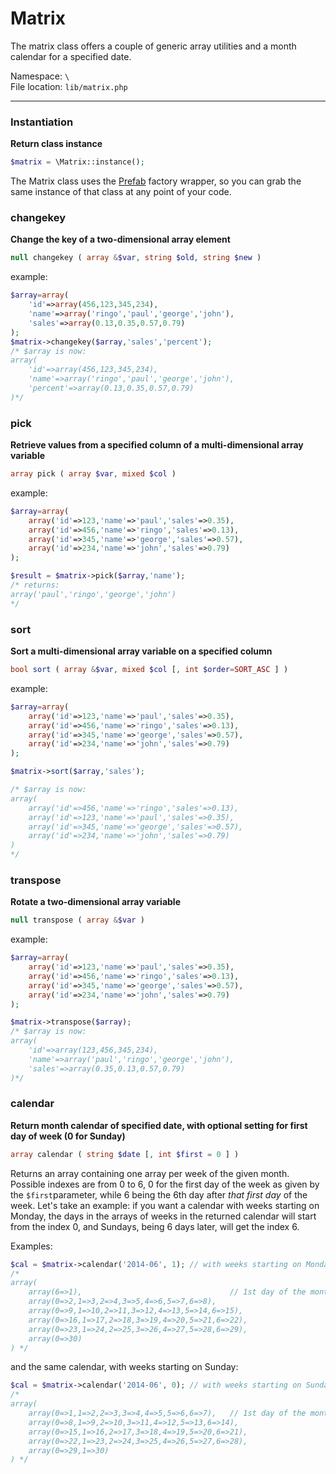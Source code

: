# Matrix
The matrix class offers a couple of generic array utilities and a month calendar for a specified date.

Namespace: `\` <br>
File location: `lib/matrix.php`

---

### Instantiation

**Return class instance**

```php
$matrix = \Matrix::instance();
```

The Matrix class uses the [Prefab](prefab-registry) factory wrapper, so you can grab the same instance of that class at any point of your code.

### changekey

**Change the key of a two-dimensional array element**

```php
null changekey ( array &$var, string $old, string $new )
```

example:

```php
$array=array(
	'id'=>array(456,123,345,234),
	'name'=>array('ringo','paul','george','john'),
	'sales'=>array(0.13,0.35,0.57,0.79)
);
$matrix->changekey($array,'sales','percent');
/* $array is now:
array(
	'id'=>array(456,123,345,234),
	'name'=>array('ringo','paul','george','john'),
	'percent'=>array(0.13,0.35,0.57,0.79)
)*/
```

### pick

**Retrieve values from a specified column of a multi-dimensional array variable**

```php
array pick ( array $var, mixed $col )
```

example:

```php
$array=array(
	array('id'=>123,'name'=>'paul','sales'=>0.35),
	array('id'=>456,'name'=>'ringo','sales'=>0.13),
	array('id'=>345,'name'=>'george','sales'=>0.57),
	array('id'=>234,'name'=>'john','sales'=>0.79)
);

$result = $matrix->pick($array,'name');
/* returns:
array('paul','ringo','george','john')
*/
```

### sort

**Sort a multi-dimensional array variable on a specified column**

```php
bool sort ( array &$var, mixed $col [, int $order=SORT_ASC ] )
```

example:

```php
$array=array(
	array('id'=>123,'name'=>'paul','sales'=>0.35),
	array('id'=>456,'name'=>'ringo','sales'=>0.13),
	array('id'=>345,'name'=>'george','sales'=>0.57),
	array('id'=>234,'name'=>'john','sales'=>0.79)
);

$matrix->sort($array,'sales');

/* $array is now:
array(
	array('id'=>456,'name'=>'ringo','sales'=>0.13),
	array('id'=>123,'name'=>'paul','sales'=>0.35),
	array('id'=>345,'name'=>'george','sales'=>0.57),
	array('id'=>234,'name'=>'john','sales'=>0.79)
)
*/
```

### transpose

**Rotate a two-dimensional array variable**

```php
null transpose ( array &$var )
```

example:

```php
$array=array(
	array('id'=>123,'name'=>'paul','sales'=>0.35),
	array('id'=>456,'name'=>'ringo','sales'=>0.13),
	array('id'=>345,'name'=>'george','sales'=>0.57),
	array('id'=>234,'name'=>'john','sales'=>0.79)
);

$matrix->transpose($array);
/* $array is now:
array(
	'id'=>array(123,456,345,234),
	'name'=>array('paul','ringo','george','john'),
	'sales'=>array(0.35,0.13,0.57,0.79)
)*/
```

### calendar
**Return month calendar of specified date, with optional setting for first day of week (0 for Sunday)**

```php
array calendar ( string $date [, int $first = 0 ] )
```
Returns an array containing one array per week of the given month. Possible indexes are from 0 to 6, 0 for the first day of the week as given by the `$first`parameter, while 6 being the 6th day after _that first day_ of the week. Let's take an example: if you want a calendar with weeks starting on Monday, the days in the arrays of weeks in the returned calendar will start from the index 0, and Sundays, being 6 days later, will get the index 6.

Examples:

```php
$cal = $matrix->calendar('2014-06', 1); // with weeks starting on Monday
/*
array(
	array(6=>1),                                 // 1st day of the month is a Sunday, index 6
	array(0=>2,1=>3,2=>4,3=>5,4=>6,5=>7,6=>8),
	array(0=>9,1=>10,2=>11,3=>12,4=>13,5=>14,6=>15),
	array(0=>16,1=>17,2=>18,3=>19,4=>20,5=>21,6=>22),
	array(0=>23,1=>24,2=>25,3=>26,4=>27,5=>28,6=>29),
	array(0=>30)
) */
```
and the same calendar, with weeks starting on Sunday:

```php
$cal = $matrix->calendar('2014-06', 0); // with weeks starting on Sunday
/*
array(
	array(0=>1,1=>2,2=>3,3=>4,4=>5,5=>6,6=>7),   // 1st day of the month is a Sunday, index 0
	array(0=>8,1=>9,2=>10,3=>11,4=>12,5=>13,6=>14),
	array(0=>15,1=>16,2=>17,3=>18,4=>19,5=>20,6=>21),
	array(0=>22,1=>23,2=>24,3=>25,4=>26,5=>27,6=>28),
	array(0=>29,1=>30)
) */
```
